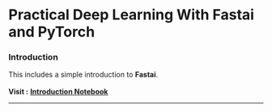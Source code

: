 # Practical Deep Learning With Fastai and PyTorch


### Introduction 

This includes a simple introduction to **Fastai**. <br> <br> **Visit :** [**Introduction Notebook**](01.Introduction/Introduction.ipynb) 

___
